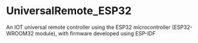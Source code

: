 # UniversalRemote_ESP32
An IOT universal remote controller using the ESP32 microcontroller (ESP32-WROOM32 module), with firmware developed using ESP-IDF

